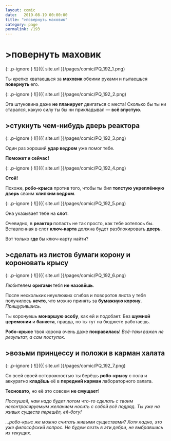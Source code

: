 ```yaml
---
layout: comic
date:   2019-08-19 00:00:00 
title: ">повернуть маховик"
category: page
permalink: /193
---
```

# >повернуть маховик

{: .p-ignore }
![]({{ site.url }}/pages/comic/PQ_192_1.png)

Ты крепко хватаешься за <strong>маховик </strong>обеими руками и пытаешься <strong>повернуть </strong>его.

{: .p-ignore }
![]({{ site.url }}/pages/comic/PQ_192_2.png)

Эта штуковина даже <strong>не планирует</strong> двигаться с места! Сколько бы ты ни старался, какую силу ты бы ни прикладывал — <strong>всё впустую</strong>.

## >стукнуть чем-нибудь дверь реактора

{: .p-ignore }
![]({{ site.url }}/pages/comic/PQ_192_3.png)

Один раз хороший <strong>удар ведром</strong> уже помог тебе.

<strong>Поможет и сейчас!</strong>

{: .p-ignore }
![]({{ site.url }}/pages/comic/PQ_192_4.png)

<strong>Стой!</strong> 

Похоже, <strong>робо-крыса</strong> против того, чтобы ты бил <strong>толстую укреплённую дверь</strong> своим <strong>хлипким ведром</strong>.

{: .p-ignore }
![]({{ site.url }}/pages/comic/PQ_192_5.png)

Она указывает тебе на <strong>слот</strong>.

Очевидно, в <strong>реактор </strong>попасть не так просто, как тебе хотелось бы. Вставленная в слот <strong>ключ-карта</strong> должна будет разблокировать <strong>дверь</strong>.

Вот только <strong>где </strong>бы ключ-карту найти?

## >сделать из листов бумаги корону и короновать крысу

{: .p-ignore }
![]({{ site.url }}/pages/comic/PQ_192_6.png)

Любителем <strong>оригами </strong>тебя <strong>не назовёшь</strong>.

После нескольких неуклюжих сгибов и поворотов листа у тебя получилось <strong>нечто</strong>, что можно принять за <strong>бумажную корону</strong>. <em>Прищурившись</em>.

Ты коронуешь <strong>монаршую особу</strong>, как ей и подобает. Без <strong>шумной церемонии</strong> и <strong>банкета</strong>, правда, но ты тут на бюджете работаешь. 

<strong>Робо-крысе</strong> твоя корона очень даже <strong>понравилась</strong>! <em>Всё-таки важен не результат, а сам поступок.</em>

## >возьми принцессу и положи в карман халата

{: .p-ignore }
![]({{ site.url }}/pages/comic/PQ_192_7.png)

Со всей своей осторожностью ты берёшь <strong>робо-крысу</strong> с пола и аккуратно <strong>кладёшь </strong>её в <strong>передний карман </strong>лабораторного халата.

<strong>Тесновато</strong>, но её это совсем <strong>не смущает</strong>!

<em>Послушай, нам надо будет потом что-то сделать с твоим неконтролируемым желанием носить с собой всё подряд. Ты уже на живых существ перешёл, ей-богу!</em>

<em>…робо-крыс же можно считать живыми существами? Хотя ладно, это уже философский вопрос. Не будем лезть в эти дебри, не выбравшись из текущих.</em>
